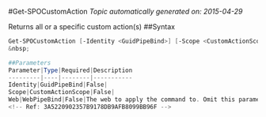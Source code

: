 #Get-SPOCustomAction
*Topic automatically generated on: 2015-04-29*

Returns all or a specific custom action(s)
##Syntax
```powershell
Get-SPOCustomAction [-Identity <GuidPipeBind>] [-Scope <CustomActionScope>] [-Web <WebPipeBind>]```
&nbsp;

##Parameters
Parameter|Type|Required|Description
---------|----|--------|-----------
Identity|GuidPipeBind|False|
Scope|CustomActionScope|False|
Web|WebPipeBind|False|The web to apply the command to. Omit this parameter to use the current web.
<!-- Ref: 3A5220902357B9178DB9AFB8099BB96F -->